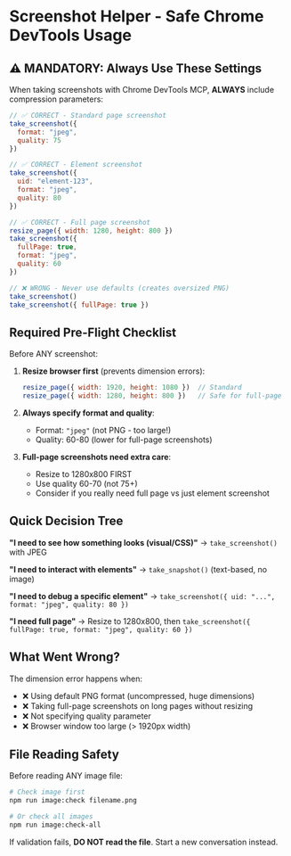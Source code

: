 # Screenshot Helper - Safe Chrome DevTools Usage

## ⚠️ MANDATORY: Always Use These Settings

When taking screenshots with Chrome DevTools MCP, **ALWAYS** include compression parameters:

```javascript
// ✅ CORRECT - Standard page screenshot
take_screenshot({
  format: "jpeg",
  quality: 75
})

// ✅ CORRECT - Element screenshot
take_screenshot({
  uid: "element-123",
  format: "jpeg",
  quality: 80
})

// ✅ CORRECT - Full page screenshot
resize_page({ width: 1280, height: 800 })
take_screenshot({
  fullPage: true,
  format: "jpeg",
  quality: 60
})

// ❌ WRONG - Never use defaults (creates oversized PNG)
take_screenshot()
take_screenshot({ fullPage: true })
```

## Required Pre-Flight Checklist

Before ANY screenshot:

1. **Resize browser first** (prevents dimension errors):
   ```javascript
   resize_page({ width: 1920, height: 1080 })  // Standard
   resize_page({ width: 1280, height: 800 })   // Safe for full-page
   ```

2. **Always specify format and quality**:
   - Format: `"jpeg"` (not PNG - too large!)
   - Quality: 60-80 (lower for full-page screenshots)

3. **Full-page screenshots need extra care**:
   - Resize to 1280x800 FIRST
   - Use quality 60-70 (not 75+)
   - Consider if you really need full page vs just element screenshot

## Quick Decision Tree

**"I need to see how something looks (visual/CSS)"** → `take_screenshot()` with JPEG

**"I need to interact with elements"** → `take_snapshot()` (text-based, no image)

**"I need to debug a specific element"** → `take_screenshot({ uid: "...", format: "jpeg", quality: 80 })`

**"I need full page"** → Resize to 1280x800, then `take_screenshot({ fullPage: true, format: "jpeg", quality: 60 })`

## What Went Wrong?

The dimension error happens when:
- ❌ Using default PNG format (uncompressed, huge dimensions)
- ❌ Taking full-page screenshots on long pages without resizing
- ❌ Not specifying quality parameter
- ❌ Browser window too large (> 1920px width)

## File Reading Safety

Before reading ANY image file:

```bash
# Check image first
npm run image:check filename.png

# Or check all images
npm run image:check-all
```

If validation fails, **DO NOT read the file**. Start a new conversation instead.
